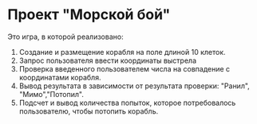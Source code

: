 # Проект "Морской бой"
Это игра, в которой реализовано:
<ol>
<li>Создание и размещение корабля на поле длиной 10 клеток.</li>
<li>Запрос пользователя ввести координаты выстрела</li>
<li>Проверка введенного пользователем числа на совпадение с координатами корабля.</li>
<li>Вывод результата в зависимости от результата проверки: "Ранил", "Мимо","Потопил".</li>
<li>Подсчет и вывод количества попыток, которое потребовалось пользователю, чтобы потопить корабль.</li>
</ol>
